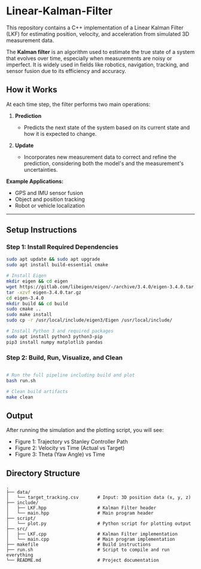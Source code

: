 # Linear-Kalman-Filter

This repository contains a C++ implementation of a Linear Kalman Filter (LKF) for estimating position, velocity, and acceleration from simulated 3D measurement data.

The **Kalman filter** is an algorithm used to estimate the true state of a system that evolves over time, especially when measurements are noisy or imperfect. It is widely used in fields like robotics, navigation, tracking, and sensor fusion due to its efficiency and accuracy.

## How it Works

At each time step, the filter performs two main operations:

1. **Prediction**  
   - Predicts the next state of the system based on its current state and how it is expected to change.

2. **Update**  
   - Incorporates new measurement data to correct and refine the prediction, considering both the model's and the measurement's uncertainties.

**Example Applications:**  
- GPS and IMU sensor fusion  
- Object and position tracking  
- Robot or vehicle localization

---

## Setup Instructions

### Step 1: Install Required Dependencies

```bash
sudo apt update && sudo apt upgrade
sudo apt install build-essential cmake

# Install Eigen
mkdir eigen && cd eigen
wget https://gitlab.com/libeigen/eigen/-/archive/3.4.0/eigen-3.4.0.tar.gz
tar -xzvf eigen-3.4.0.tar.gz
cd eigen-3.4.0
mkdir build && cd build
sudo cmake ..
sudo make install
sudo cp -r /usr/local/include/eigen3/Eigen /usr/local/include/

# Install Python 3 and required packages
sudo apt install python3 python3-pip
pip3 install numpy matplotlib pandas

```

### Step 2: Build, Run, Visualize, and Clean
```bash

# Run the full pipeline including build and plot
bash run.sh 

# Clean build artifacts
make clean
```

## Output

After running the simulation and the plotting script, you will see:

- Figure 1: Trajectory vs Stanley Controller Path
- Figure 2: Velocity vs Time (Actual vs Target)
- Figure 3: Theta (Yaw Angle) vs Time

## Directory Structure

```
.
├── data/
│   └── target_tracking.csv       # Input: 3D position data (x, y, z)
├── include/
│   ├── LKF.hpp                   # Kalman Filter header
│   └── main.hpp                  # Main program header
├── script/
│   └── plot.py                   # Python script for plotting output
├── src/
│   ├── LKF.cpp                   # Kalman Filter implementation
│   └── main.cpp                  # Main program implementation
├── makefile                      # Build instructions
├── run.sh                        # Script to compile and run everything
└── README.md                     # Project documentation
```